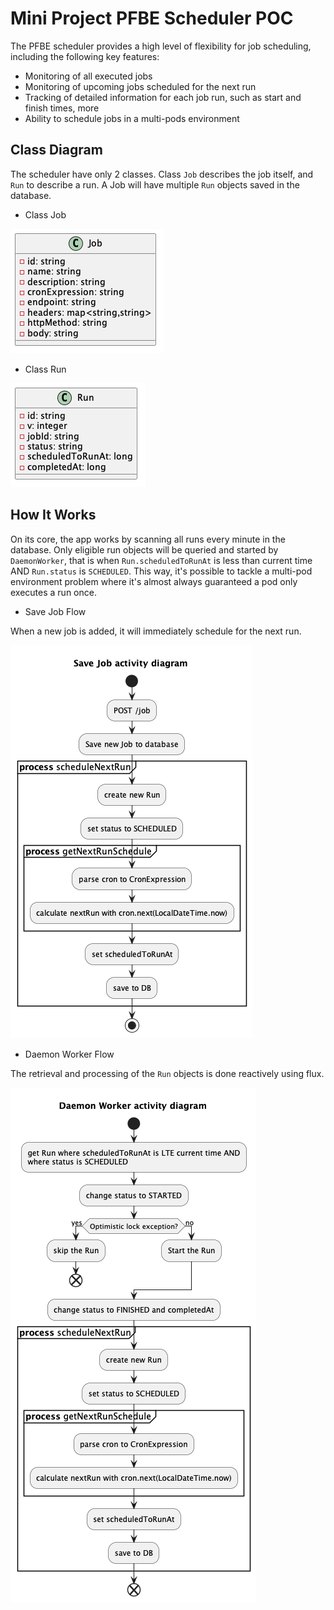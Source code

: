 # Mini Project PFBE Scheduler POC

The PFBE scheduler provides a high level of flexibility for job scheduling, including the following key features:
- Monitoring of all executed jobs
- Monitoring of upcoming jobs scheduled for the next run
- Tracking of detailed information for each job run, such as start and finish times, more
- Ability to schedule jobs in a multi-pods environment

## Class Diagram
The scheduler have only 2 classes. Class `Job` describes the job itself, and `Run`
to describe a run. A Job will have multiple `Run` objects saved in the database.

- Class Job

![Class Job](./diagram/Job.png)
- Class Run

![Class Run](./diagram/Run.png)


## How It Works
On its core, the app works by scanning all runs every minute in the database. Only eligible run 
objects will be queried and started by `DaemonWorker`, that is when `Run.scheduledToRunAt` is less 
than current time AND `Run.status` is `SCHEDULED`. This way, it's possible to tackle a multi-pod 
environment problem where it's almost always guaranteed a pod only executes a run once. 

- Save Job Flow

When a new job is added, it will immediately schedule for the next run.

![Save Job Flow](./diagram/SaveJob.png)

- Daemon Worker Flow

The retrieval and processing of the `Run` objects is done reactively using flux.

![Daemon Worker Flow](./diagram/DaemonWorker.png)